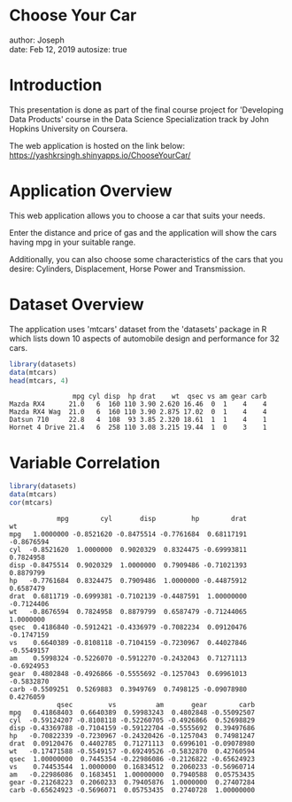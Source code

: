 Choose Your Car
========================================================
author: Joseph  
date: Feb 12, 2019
autosize: true

Introduction
========================================================

This presentation is done as part of the final course project for 'Developing Data Products' course in the Data Science Specialization track by John Hopkins University on Coursera.

The web application is hosted on the link below:
https://yashkrsingh.shinyapps.io/ChooseYourCar/


Application Overview
========================================================

This web application allows you to choose a car that suits your needs.

Enter the distance and price of gas and the application will show the cars having mpg in your suitable range.

Additionally, you can also choose some characteristics of the cars that you desire: Cylinders, Displacement, Horse Power and Transmission. 

Dataset Overview
========================================================

The application uses 'mtcars' dataset from the 'datasets' package in R which lists down 10 aspects of automobile design and performance for 32 cars.


```r
library(datasets)
data(mtcars)
head(mtcars, 4)
```

```
                mpg cyl disp  hp drat    wt  qsec vs am gear carb
Mazda RX4      21.0   6  160 110 3.90 2.620 16.46  0  1    4    4
Mazda RX4 Wag  21.0   6  160 110 3.90 2.875 17.02  0  1    4    4
Datsun 710     22.8   4  108  93 3.85 2.320 18.61  1  1    4    1
Hornet 4 Drive 21.4   6  258 110 3.08 3.215 19.44  1  0    3    1
```

Variable Correlation
========================================================


```r
library(datasets)
data(mtcars)
cor(mtcars)
```

```
            mpg        cyl       disp         hp        drat         wt
mpg   1.0000000 -0.8521620 -0.8475514 -0.7761684  0.68117191 -0.8676594
cyl  -0.8521620  1.0000000  0.9020329  0.8324475 -0.69993811  0.7824958
disp -0.8475514  0.9020329  1.0000000  0.7909486 -0.71021393  0.8879799
hp   -0.7761684  0.8324475  0.7909486  1.0000000 -0.44875912  0.6587479
drat  0.6811719 -0.6999381 -0.7102139 -0.4487591  1.00000000 -0.7124406
wt   -0.8676594  0.7824958  0.8879799  0.6587479 -0.71244065  1.0000000
qsec  0.4186840 -0.5912421 -0.4336979 -0.7082234  0.09120476 -0.1747159
vs    0.6640389 -0.8108118 -0.7104159 -0.7230967  0.44027846 -0.5549157
am    0.5998324 -0.5226070 -0.5912270 -0.2432043  0.71271113 -0.6924953
gear  0.4802848 -0.4926866 -0.5555692 -0.1257043  0.69961013 -0.5832870
carb -0.5509251  0.5269883  0.3949769  0.7498125 -0.09078980  0.4276059
            qsec         vs          am       gear        carb
mpg   0.41868403  0.6640389  0.59983243  0.4802848 -0.55092507
cyl  -0.59124207 -0.8108118 -0.52260705 -0.4926866  0.52698829
disp -0.43369788 -0.7104159 -0.59122704 -0.5555692  0.39497686
hp   -0.70822339 -0.7230967 -0.24320426 -0.1257043  0.74981247
drat  0.09120476  0.4402785  0.71271113  0.6996101 -0.09078980
wt   -0.17471588 -0.5549157 -0.69249526 -0.5832870  0.42760594
qsec  1.00000000  0.7445354 -0.22986086 -0.2126822 -0.65624923
vs    0.74453544  1.0000000  0.16834512  0.2060233 -0.56960714
am   -0.22986086  0.1683451  1.00000000  0.7940588  0.05753435
gear -0.21268223  0.2060233  0.79405876  1.0000000  0.27407284
carb -0.65624923 -0.5696071  0.05753435  0.2740728  1.00000000
```
